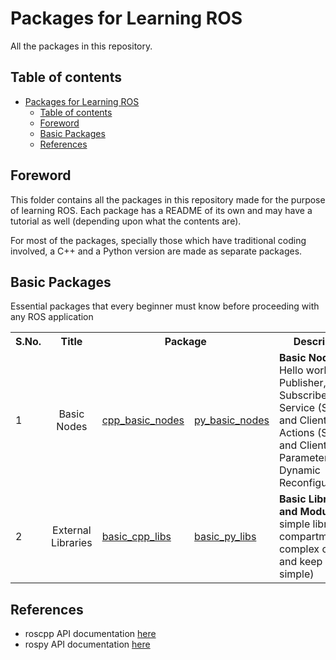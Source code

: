 # Packages for Learning ROS

All the packages in this repository.

## Table of contents

- [Packages for Learning ROS](#packages-for-learning-ros)
    - [Table of contents](#table-of-contents)
    - [Foreword](#foreword)
    - [Basic Packages](#basic-packages)
    - [References](#references)

## Foreword

This folder contains all the packages in this repository made for the purpose of learning ROS. Each package has a README of its own and may have a tutorial as well (depending upon what the contents are).

For most of the packages, specially those which have traditional coding involved, a C++ and a Python version are made as separate packages.

## Basic Packages

Essential packages that every beginner must know before proceeding with any ROS application

<table>
    <tr>
        <th> S.No. </th>
        <th> Title </th>
        <th colspan="2" style="text-align:center"> Package </th>
        <th> Description </th>
    </tr>
    <tr>
        <td> 1 </td>
        <td style="text-align:center"> Basic Nodes </td>
        <td> <a href="./cpp_basic_nodes/README.md">cpp_basic_nodes</a> </td>
        <td> <a href="./py_basic_nodes/README.md">py_basic_nodes</a> </td>
        <td>
            <b> Basic Nodes</b>: Hello world, Publisher, Subscriber, Service (Server and Client), Actions (Server and Client), Parameters, Dynamic Reconfigure
        </td>
    </tr>
    <tr>
        <td> 2 </td>
        <td style="text-align:center"> External Libraries </td>
        <td> <a href="./basic_cpp_libs/README.md"> basic_cpp_libs </a> </td>
        <td> <a href="./basic_py_libs/README.md"> basic_py_libs </a> </td>
        <td>
            <b> Basic Libraries and Modules </b>: A simple library (to compartmentalize complex codes and keep nodes simple)
        </td>
    </tr>
</table>

## References

- roscpp API documentation [here](https://docs.ros.org/en/api/roscpp/html/)
- rospy API documentation [here](http://docs.ros.org/en/melodic/api/rospy/html/)
